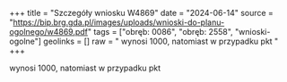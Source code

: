 +++
title = "Szczegóły wniosku W4869"
date = "2024-06-14"
source = "https://bip.brg.gda.pl/images/uploads/wnioski-do-planu-ogolnego/w4869.pdf"
tags = ["obręb: 0086", "obręb: 2558", "wnioski-ogolne"]
geolinks = []
raw = " wynosi 1000, natomiast w przypadku pkt "
+++

 wynosi 1000, natomiast w przypadku pkt 


